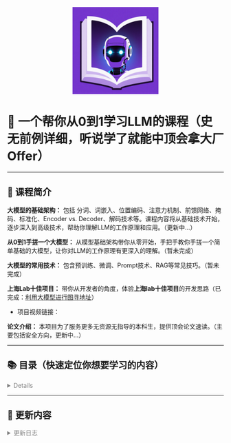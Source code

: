 <div align="center">
    <img src="logo.png" alt="Logo" width="200"/>
</div>

# 🌟 一个帮你从0到1学习LLM的课程（史无前例详细，听说学了就能中顶会拿大厂Offer）

---

## 📘 课程简介

**大模型的基础架构：** 包括 分词、词嵌入、位置编码、注意力机制、前馈网络、掩码、标准化、Encoder vs. Decoder、解码技术等。课程内容将从基础技术开始，逐步深入到高级技术，帮助你理解LLM的工作原理和应用。（更新中...）

**从0到1手搓一个大模型：** 从模型基础架构带你从零开始，手把手教你手搓一个简单基础的大模型，让你对LLM的工作原理有更深入的理解。（暂未完成）

**大模型的常用技术：** 包含预训练、微调、Prompt技术、RAG等常见技巧。（暂未完成） 

**上海Lab十佳项目：** 带你从开发者的角度，体验**上海lab十佳项目**的开发思路（已完成：[利用大模型进行图寻地址](https://github.com/VovyH/MultiAgent-Search)）
- 项目视频链接：

**论文介绍：** 本项目为了服务更多无资源无指导的本科生，提供顶会论文速读。（主要包括安全方向，更新中...）

---

## 📚 目录（快速定位你想要学习的内容）
<details style="color:rgb(128,128,128)">

| 章节           | 内容  |
|-------------------------|---------------------------|
| Tokenization   | 包含各种分词粒度的介绍，以及常见的分词算法讲解和对应代码实现（FMM、BMM、BPE、WordPiece等），包括与分词相关的常见问题|                    
| LLMs  | 关于从0到1自己手搓一个大模型、训练大模型的基础以及Prompt技术和RAG等 (更新中...)|              
| Project     | 上海Lab书生·浦语 十佳项目、优秀项目、高票项目学习（作者本人手搓-学习版本）(https://github.com/VovyH/MultiAgent-Search) |                   
| 词嵌入WordEmbedding     | 包括One-Hot编码、共现矩阵、Word2Vec等 |      
![alt text](image.png)
| 位置编码    | 包含常见的位置编码方法（正余弦周期函数、训练、RoPE等） |
| Attention    | LLM中Attention的几种计算方式（后续会更完整） |   
| LLM中的超参数    | 详细介绍了大模型中的几种超参数，以及他们的计算方法 |   
![alt text](image.png)
</details>

---

## 🔄 更新内容

<details style="color:rgb(128,128,128)">
<summary>更新日志</summary>

| 更新章节           | 具体内容 | 日期    | 
|-------------------------|---------------------------|------------|
| Tokenization   | 包含各种分词粒度的介绍，以及常见的分词算法讲解和对应代码实现                    | 2025.05.25 |
| Clip& UNet&Blip   | 关于Clip& UNet&Blip的简单介绍               | 2025.05.26 |
| Tokenization代码和文档的补充     | WordPiece 和 BPE代码补充，以及常见问题                    | 2025.05.27 |
| 词嵌入知识点     | 词嵌入的知识点，以及LLM中词嵌入的应用和相关代码                   | 2025.05.28 |
| 位置编码知识点     | 位置编码的常见技术（绝对位置编码、相对位置编码）                  | 2025.05.31 |
| Attention     |自注意力机制的相关内容                  | 2025.6.02 |
| 损失函数     |补充了一些关于损失的知识点                  | 2025.6.07 |
| LLM中的超参数    | 详细介绍了大模型中的几种超参数，以及他们的计算方法 | 2025.6.10 |
</details>

